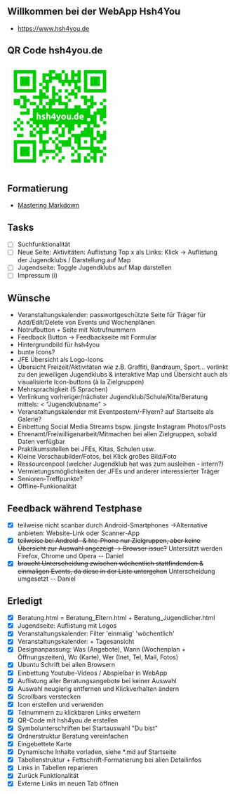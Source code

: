 ## Willkommen bei der WebApp Hsh4You
- https://www.hsh4you.de

## QR Code hsh4you.de
<a href="images/qr-code.png"><img src="images/qr-code.png" width="240px"></a>

## Formatierung
- [Mastering Markdown](https://guides.github.com/features/mastering-markdown/)

## Tasks

- [ ] Suchfunktionalität
- [ ] Neue Seite: Aktivitäten: Auflistung Top x als Links: Klick -> Auflistung der Jugendklubs / Darstellung auf Map
- [ ] Jugendseite: Toggle Jugendklubs auf Map darstellen
- [ ] Impressum (i)

## Wünsche

- Veranstaltungskalender: passwortgeschützte Seite für Träger für Add/Edit/Delete von Events und Wochenplänen
- Notrufbutton + Seite mit Notrufnummern
- Feedback Button -> Feedbackseite mit Formular
- Hintergrundbild für hsh4you
- bunte Icons?
- JFE Übersicht als Logo-Icons
- Übersicht Freizeit/Aktivitäten wie z.B. Graffiti, Bandraum, Sport... verlinkt zu den jeweiligen Jugendklubs & interaktive Map
und Übersicht auch als visualisierte Icon-buttons (à la Zielgruppen)
- Mehrsprachigkeit (5 Sprachen)
- Verlinkung vorheriger/nächster Jugendklub/Schule/Kita/Beratung mittels: < "Jugendklubname" >
- Veranstaltungskalender mit Eventpostern/-Flyern? auf Startseite als Galerie?
- Einbettung Social Media Streams bspw. jüngste Instagram Photos/Posts
- Ehrenamt/Freiwilligenarbeit/Mitmachen bei allen Zielgruppen, sobald Daten verfügbar
- Praktikumsstellen bei JFEs, Kitas, Schulen usw.
- Kleine Vorschaubilder/Fotos, bei Klick großes Bild/Foto
- Ressourcenpool (welcher Jugendklub hat was zum ausleihen - intern?)
- Vermietungsmöglichkeiten der JFEs und anderer interessierter Träger
- Senioren-Treffpunkte?
- Offline-Funkionalität

## Feedback während Testphase

- [x] teilweise nicht scanbar durch Android-Smartphones ->Alternative anbieten: Website-Link oder Scanner-App
- [x] ~~teilweise bei Android- & htc-Phone nur Zielgruppen, aber keine Übersicht zur Auswahl angezeigt -> Browser issue?~~ Untersützt werden Firefox, Chrome und Opera -- Daniel
- [x] ~~braucht Unterscheidung zwischen wöchentlich stattfindenden & einmaligen Events, da diese in der Liste untergehen~~ Unterscheidung umgesetzt -- Daniel

## Erledigt

- [x] Beratung.html = Beratung_Eltern.html + Beratung_Jugendlicher.html
- [x] Jugendseite: Auflistung mit Logos
- [x] Veranstaltungskalender: Filter 'einmalig' 'wöchentlich'
- [x] Veranstaltungskalender: + Tagesansicht
- [x] Designanpassung: Was (Angebote), Wann (Wochenplan + Öffnungszeiten), Wo (Karte), Wer (Inet, Tel, Mail, Fotos)
- [x] Ubuntu Schrift bei allen Browsern
- [x] Einbettung Youtube-Videos / Abspielbar in WebApp
- [x] Auflistung aller Beratungsangebote bei keiner Auswahl
- [x] Auswahl neugierig entfernen und Klickverhalten ändern
- [x] Scrollbars verstecken
- [x] Icon erstellen und verwenden
- [x] Telnummern zu klickbaren Links erweitern
- [x] QR-Code mit hsh4you.de erstellen
- [x] Symbolunterschriften bei Startauswahl "Du bist"
- [x] Ordnerstruktur Beratung vereinfachen
- [x] Eingebettete Karte
- [x] Dynamische Inhalte vorladen, siehe \*.md auf Startseite
- [X] Tabellenstruktur + Fettschrift-Formatierung bei allen Detailinfos
- [x] Links in Tabellen reparieren
- [x] Zurück Funktionalität
- [X] Externe Links im neuen Tab öffnen
